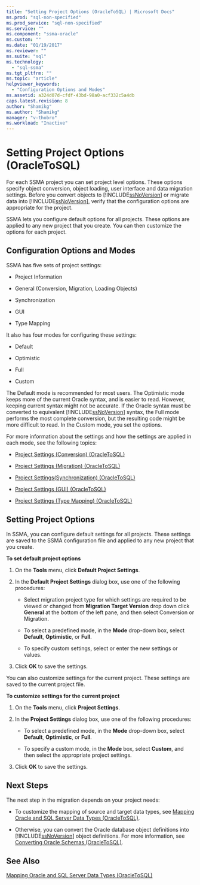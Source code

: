 ```yaml
---
title: "Setting Project Options (OracleToSQL) | Microsoft Docs"
ms.prod: "sql-non-specified"
ms.prod_service: "sql-non-specified"
ms.service: ""
ms.component: "ssma-oracle"
ms.custom: ""
ms.date: "01/19/2017"
ms.reviewer: ""
ms.suite: "sql"
ms.technology: 
  - "sql-ssma"
ms.tgt_pltfrm: ""
ms.topic: "article"
helpviewer_keywords: 
  - "Configuration Options and Modes"
ms.assetid: a324d07d-cfdf-43bd-98a0-acf332c5a4db
caps.latest.revision: 8
author: "Shamikg"
ms.author: "Shamikg"
manager: "v-thobro"
ms.workload: "Inactive"
---
```

# Setting Project Options (OracleToSQL)
For each SSMA project you can set project level options. These options specify object conversion, object loading, user interface and data migration settings. Before you convert objects to [!INCLUDE[ssNoVersion](../../includes/ssnoversion_md.md)] or migrate data into [!INCLUDE[ssNoVersion](../../includes/ssnoversion_md.md)], verify that the configuration options are appropriate for the project.  
  
SSMA lets you configure default options for all projects. These options are applied to any new project that you create. You can then customize the options for each project.  
  
## Configuration Options and Modes  
SSMA has five sets of project settings:  
  
-   Project Information  
  
-   General (Conversion, Migration, Loading Objects)  
  
-   Synchronization  
  
-   GUI  
  
-   Type Mapping  
  
It also has four modes for configuring these settings:  
  
-   Default  
  
-   Optimistic  
  
-   Full  
  
-   Custom  
  
The Default mode is recommended for most users. The Optimistic mode keeps more of the current Oracle syntax, and is easier to read. However, keeping current syntax might not be accurate. If the Oracle syntax must be converted to equivalent [!INCLUDE[ssNoVersion](../../includes/ssnoversion_md.md)] syntax, the Full mode performs the most complete conversion, but the resulting code might be more difficult to read. In the Custom mode, you set the options.  
  
For more information about the settings and how the settings are applied in each mode, see the following topics:  
  
-   [Project Settings &#40;Conversion&#41; &#40;OracleToSQL&#41;](../../ssma/oracle/project-settings-conversion-oracletosql.md)  
  
-   [Project Settings &#40;Migration&#41; &#40;OracleToSQL&#41;](../../ssma/oracle/project-settings-migration-oracletosql.md)  
  
-   [Project Settings&#40;Synchronization&#41; &#40;OracleToSQL&#41;](../../ssma/oracle/project-settings-synchronization-oracletosql.md)  
  
-   [Project Settings &#40;GUI&#41; &#40;OracleToSQL&#41;](../../ssma/oracle/project-settings-gui-oracletosql.md)  
  
-   [Project Settings &#40;Type Mapping&#41; &#40;OracleToSQL&#41;](../../ssma/oracle/project-settings-type-mapping-oracletosql.md)  
  
## Setting Project Options  
In SSMA, you can configure default settings for all projects. These settings are saved to the SSMA configuration file and applied to any new project that you create.  
  
**To set default project options**  
  
1.  On the **Tools** menu, click **Default Project Settings**.  
  
2.  In the **Default Project Settings** dialog box, use one of the following procedures:  
  
    -   Select migration project type for which settings are required to be viewed or changed from **Migration Target Version** drop down click **General** at the bottom of the left pane, and then select Conversion or Migration.  
  
    -   To select a predefined mode, in the **Mode** drop-down box, select **Default**, **Optimistic**, or **Full**.  
  
    -   To specify custom settings, select or enter the new settings or values.  
  
3.  Click **OK** to save the settings.  
  
You can also customize settings for the current project. These settings are saved to the current project file.  
  
**To customize settings for the current project**  
  
1.  On the **Tools** menu, click **Project Settings**.  
  
2.  In the **Project Settings** dialog box, use one of the following procedures:  
  
    -   To select a predefined mode, in the **Mode** drop-down box, select **Default**, **Optimistic**, or **Full**.  
  
    -   To specify a custom mode, in the **Mode** box, select **Custom**, and then select the appropriate project settings.  
  
3.  Click **OK** to save the settings.  
  
## Next Steps  
The next step in the migration depends on your project needs:  
  
-   To customize the mapping of source and target data types, see [Mapping Oracle and SQL Server Data Types &#40;OracleToSQL&#41;](../../ssma/oracle/mapping-oracle-and-sql-server-data-types-oracletosql.md).  
  
-   Otherwise, you can convert the Oracle database object definitions into [!INCLUDE[ssNoVersion](../../includes/ssnoversion_md.md)] object definitions. For more information, see [Converting Oracle Schemas &#40;OracleToSQL&#41;](../../ssma/oracle/converting-oracle-schemas-oracletosql.md).  
  
## See Also  
[Mapping Oracle and SQL Server Data Types &#40;OracleToSQL&#41;](../../ssma/oracle/mapping-oracle-and-sql-server-data-types-oracletosql.md)  
  
